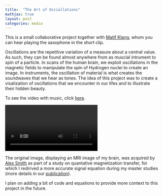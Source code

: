 ```yaml
---
title:  "The Art of Osciallations"
mathjax: true
layout: post
categories: media
---
```


<!--- ## Beaty in complexity -->

This is a small collaborative project together with [Matif Klang](https://open.spotify.com/artist/5xHfRNTnaVVOYHrhLvjhmx?si=VJ9V2dWCSJS7G5R8puN4yQ), whom you can hear playing the saxophone in the short clip. 

Oscillations are the repetitive variation of a measure about a central value. As such, they can be found almost anywhere from as muscial intrument to spin of a particle. In scans of the human brain, we exploit oscillations in the magnetic fields to manipulate the spin of Hydrogen nuclei to create an image. In instruments, the oscillation of material is what creates the soundwaves that we hear as tones. The idea of this project was to create a visalization of oscillations that we encounter in our lifes and to illustrate their hidden beauty.

To see the video with music, click [here](https://fritzbayer.github.io/assets/brain_fritz_music_matze_comp.mp4).

![](https://user-images.githubusercontent.com/38718986/175811746-a49f87a0-c7df-4c2d-99f8-8e3c739db256.mp4)

<!--- ![](https://user-images.githubusercontent.com/38718986/175808304-be68b2b9-01a2-4934-9870-dadd73359544.gif) -->

The original image, displaying an MRI image of my brain, was acquired by [Alex Smith](https://scholar.google.com/citations?user=oz7bCMwAAAAJ&hl=en) as part of a study on quantative magnetization transfer, for which I redirived a more accurate signal equation during my master studies (more details in our [publication](https://onlinelibrary.wiley.com/doi/10.1002/mrm.28940)).

I plan on adding a bit of code and equations to provide more context to this project in the future.

